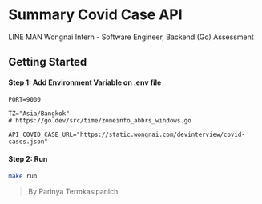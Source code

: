 # Summary Covid Case API
LINE MAN Wongnai Intern - Software Engineer, Backend (Go) Assessment
## Getting Started
#### Step 1: Add Environment Variable on .env file
```env
PORT=9000

TZ="Asia/Bangkok"
# https://go.dev/src/time/zoneinfo_abbrs_windows.go

API_COVID_CASE_URL="https://static.wongnai.com/devinterview/covid-cases.json"
```

#### Step 2: Run
```bash
make run
```

> By Parinya Termkasipanich

